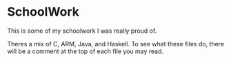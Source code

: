 # SchoolWork
This is some of my schoolwork I was really proud of.

Theres a mix of C, ARM, Java, and Haskell.
To see what these files do, there will be a comment at the top of each file you may read. 
